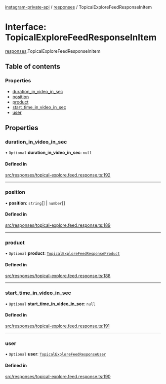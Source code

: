 [instagram-private-api](../../README.md) / [responses](../../modules/responses.md) / TopicalExploreFeedResponseInItem

# Interface: TopicalExploreFeedResponseInItem

[responses](../../modules/responses.md).TopicalExploreFeedResponseInItem

## Table of contents

### Properties

- [duration\_in\_video\_in\_sec](TopicalExploreFeedResponseInItem.md#duration_in_video_in_sec)
- [position](TopicalExploreFeedResponseInItem.md#position)
- [product](TopicalExploreFeedResponseInItem.md#product)
- [start\_time\_in\_video\_in\_sec](TopicalExploreFeedResponseInItem.md#start_time_in_video_in_sec)
- [user](TopicalExploreFeedResponseInItem.md#user)

## Properties

### duration\_in\_video\_in\_sec

• `Optional` **duration\_in\_video\_in\_sec**: ``null``

#### Defined in

[src/responses/topical-explore.feed.response.ts:192](https://github.com/Nerixyz/instagram-private-api/blob/4971f34/src/responses/topical-explore.feed.response.ts#L192)

___

### position

• **position**: `string`[] \| `number`[]

#### Defined in

[src/responses/topical-explore.feed.response.ts:189](https://github.com/Nerixyz/instagram-private-api/blob/4971f34/src/responses/topical-explore.feed.response.ts#L189)

___

### product

• `Optional` **product**: [`TopicalExploreFeedResponseProduct`](TopicalExploreFeedResponseProduct.md)

#### Defined in

[src/responses/topical-explore.feed.response.ts:188](https://github.com/Nerixyz/instagram-private-api/blob/4971f34/src/responses/topical-explore.feed.response.ts#L188)

___

### start\_time\_in\_video\_in\_sec

• `Optional` **start\_time\_in\_video\_in\_sec**: ``null``

#### Defined in

[src/responses/topical-explore.feed.response.ts:191](https://github.com/Nerixyz/instagram-private-api/blob/4971f34/src/responses/topical-explore.feed.response.ts#L191)

___

### user

• `Optional` **user**: [`TopicalExploreFeedResponseUser`](TopicalExploreFeedResponseUser.md)

#### Defined in

[src/responses/topical-explore.feed.response.ts:190](https://github.com/Nerixyz/instagram-private-api/blob/4971f34/src/responses/topical-explore.feed.response.ts#L190)
